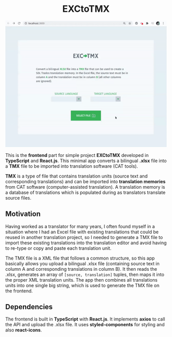 <h1 align="center">EXCtoTMX</h1>

<p align="center"><img src="./src/assets/demo.gif" width="550"></p>

This is the **frontend** part for simple project **EXCtoTMX** developed in **TypeScript** and **React.js**. This minimal app converts a bilingual **.xlsx** file into a **TMX** file to be imported into translation software (CAT tools).

**TMX** is a type of file that contains translation units (source text and corresponding translations) and can be imported into **translation memories** from CAT software (computer-assisted translation). A translation memory is a database of translations which is populated during as translators translate source files.

## Motivation

Having worked as a translator for many years, I often found myself in a situation where I had an Excel file with existing translations that could be reused in another translation project, so I needed to generate a TMX file to import these existing translations into the translation editor and avoid having to re-type or copy and paste each translation unit.

The TMX file is a XML file that follows a common structure, so this app basically allows you upload a bilingual .xlsx file (containing source text in column A and corresponding translations in column B). It then reads the .xlsx, generates an array of `[source, translation]` tuples, then maps it into the proper XML translation units. The app then combines all translations units into one single big string, which is used to generate the TMX file on the frontend.

## Dependencies

The frontend is built in **TypeScript** with **React.js**. It implements **axios** to call the API and upload the .xlsx file. It uses **styled-components** for styling and also **react-icons**.
